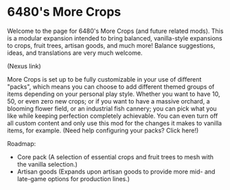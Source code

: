 # 6480's More Crops

Welcome to the page for 6480's More Crops (and future related mods). This is a modular expansion intended to bring balanced, vanilla-style expansions to crops, fruit trees, artisan goods, and much more! Balance suggestions, ideas, and translations are very much welcome.

(Nexus link)

More Crops is set up to be fully customizable in your use of different "packs", which means you can choose to add different themed groups of items depending on your personal play style. Whether you want to have 10, 50, or even zero new crops; or if you want to have a massive orchard, a blooming flower field, or an industrial fish cannery; you can pick what you like while keeping perfection completely achievable. You can even turn off all custom content and only use this mod for the changes it makes to vanilla items, for example.
(Need help configuring your packs? Click here!)

Roadmap:
- Core pack (A selection of essential crops and fruit trees to mesh with the vanilla selection.)
- Artisan goods (Expands upon artisan goods to provide more mid- and late-game options for production lines.)
